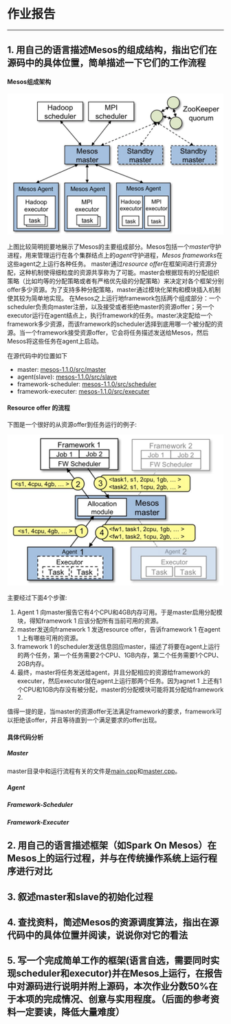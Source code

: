 # 作业报告
***
## 1. 用自己的语言描述Mesos的组成结构，指出它们在源码中的具体位置，简单描述一下它们的工作流程

#### Mesos组成架构

![mesos架构](./pics/mesos_arch.PNG)

上图比较简明扼要地展示了Mesos的主要组成部分。Mesos包括一个*master*守护进程，用来管理运行在各个集群结点上的*agent*守护进程，*Mesos frameworks*在这些agent之上运行各种任务。
master通过*resource offer*在框架间进行资源分配，这种机制使得细粒度的资源共享称为了可能。master会根据现有的分配组织策略（比如均等的分配策略或者有严格优先级的分配策略）来决定对各个框架分别offer多少资源。为了支持多种分配策略，master通过模块化架构和模块插入机制使其较为简单地实现。
在Mesos之上运行地framework包括两个组成部分：一个scheduler负责向master注册，以及接受或者拒绝master的资源offer；另一个executor运行在agent结点上，执行framework的任务。master决定配给一个framework多少资源，而该framework的scheduler选择到底用哪一个被分配的资源。当一个framework接受资源offer，它会将任务描述发送给Mesos，然后Mesos将这些任务在agent上启动。

在源代码中的位置如下
* master: [mesos-1.1.0/src/master](../mesos-1.1.0/mesos-1.1.0/src/master)
* agent(slave): [mesos-1.1.0/src/slave](../mesos-1.1.0/mesos-1.1.0/src/slave)
* framework-scheduler: [mesos-1.1.0/src/scheduler](../mesos-1.1.0/mesos-1.1.0/src/scheduler)
* framework-executer: [mesos-1.1.0/src/executer](../mesos-1.1.0/mesos-1.1.0/src/executer)

#### Resource offer 的流程

下图是一个很好的从资源offer到任务运行的例子:

![resource offer](./pics/resource_offer.PNG)

主要经过下面4个步骤:
1. Agent 1 向master报告它有4个CPU和4GB内存可用。于是master启用分配模块，得知framework 1 应该分配所有当前可用的资源。
2. master发送向framework 1 发送resource offer，告诉framework 1 在agent 1 上有哪些可用的资源。
3. framework 1 的scheduler发送信息回应master，描述了将要在agent上运行的两个任务，第一个任务需要2个CPU、1GB内存，第二个任务需要1个CPU、2GB内存。
4. 最终，master将任务发送给agent，并且分配相应的资源给framework的executer，然后executor就在agent上运行那两个任务。因为agnet 1 上还有1个CPU和1GB内存没有被分配，master的分配模块可能将其分配给framework 2.

值得一提的是，当master的资源offer无法满足framework的要求，framework可以拒绝该offer，并且等待直到一个满足要求的offer出现。

#### 具体代码分析

##### Master

master目录中和运行流程有关的文件是[main.cpp](../mesos-1.1.0/mesos-1.1.0/src/master/main.cpp)和[master.cpp](../mesos-1.1.0/mesos-1.1.0/src/master/master.cpp)。

##### Agent

##### Framework-Scheduler

##### Framework-Executer


## 2. 用自己的语言描述框架（如Spark On Mesos）在Mesos上的运行过程，并与在传统操作系统上运行程序进行对比

## 3. 叙述master和slave的初始化过程

## 4. 查找资料，简述Mesos的资源调度算法，指出在源代码中的具体位置并阅读，说说你对它的看法

## 5. 写一个完成简单工作的框架(语言自选，需要同时实现scheduler和executor)并在Mesos上运行，在报告中对源码进行说明并附上源码，本次作业分数50%在于本项的完成情况、创意与实用程度。（后面的参考资料一定要读，降低大量难度）
